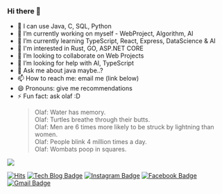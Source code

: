 ### Hi there 👋

- 🐶 I can use Java, C, SQL, Python
- 🔭 I’m currently working on myself - WebProject, Algorithm, AI
- 🌱 I’m currently learning TypeScript, React, Express, DataScience & AI
- 🐾 I'm interested in Rust, GO, ASP.NET CORE
- 👯 I’m looking to collaborate on Web Projects
- 🤔 I’m looking for help with AI, TypeScript
- 💬 Ask me about java maybe..?
- 📫 How to reach me: email me (link below)
- 😄 Pronouns: give me recommendations
- ⚡ Fun fact: ask olaf :D
    > Olaf: Water has memory.  
    > Olaf: Turtles breathe through their butts.  
    > Olaf: Men are 6 times more likely to be struck by lightning than women.  
    > Olaf: People blink 4 million times a day.  
    > Olaf: Wombats poop in squares.  

<img src="https://github-readme-stats.vercel.app/api?username=parkjbdev&show_icons=true&theme=dark">

[![Hits](https://hits.seeyoufarm.com/api/count/incr/badge.svg?url=https%3A%2F%2Fgithub.com%2Fparkjbdev&count_bg=%2379C83D&title_bg=%23555555&icon=&icon_color=%23E7E7E7&title=hits&edge_flat=true)](https://hits.seeyoufarm.com)  [![Tech Blog Badge](http://img.shields.io/badge/-Tech%20blog-black?style=flat-square&logo=github&link=https://parkjbdev.github.io/)](https://parkjbdev.github.io/)  [![Instagram Badge](https://img.shields.io/badge/instagram-e4405f?style=flat-square&logo=instagram&logoColor=white&link=https://www.instagram.com/parkjb_825)](https://www.instagram.com/parkjb_825)  [![Facebook Badge](https://img.shields.io/badge/facebook-1877f2?style=flat-square&logo=facebook&logoColor=white&link=https://www.facebook.com/parkjb825)](https://www.facebook.com/parkjb825)  [![Gmail Badge](https://img.shields.io/badge/Gmail-d14836?style=flat-square&logo=Gmail&logoColor=white&link=mailto:parkjbdev@gmail.com)](mailto:parkjbdev@gmail.com)

</div>
